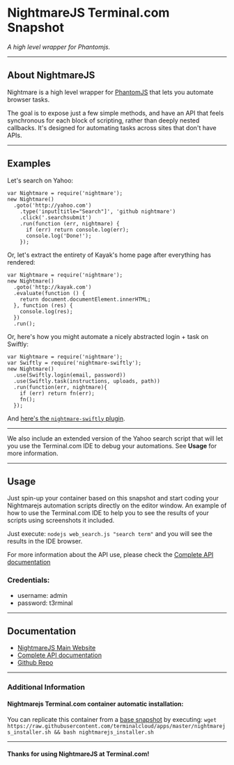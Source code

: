 # **NightmareJS** Terminal.com Snapshot
*A high level wrapper for Phantomjs.*

---

## About NightmareJS
Nightmare is a high level wrapper for [PhantomJS](http://phantomjs.org/) that lets you automate browser tasks.

The goal is to expose just a few simple methods, and have an API that feels synchronous for each block of scripting, rather than deeply nested callbacks. It's designed for automating tasks across sites that don't have APIs.

---

## Examples

Let's search on Yahoo:

```
var Nightmare = require('nightmare');
new Nightmare()
  .goto('http://yahoo.com')
    .type('input[title="Search"]', 'github nightmare')
    .click('.searchsubmit')
    .run(function (err, nightmare) {
      if (err) return console.log(err);
      console.log('Done!');
    });
```

Or, let's extract the entirety of Kayak's home page after everything has rendered:

```
var Nightmare = require('nightmare');
new Nightmare()
  .goto('http://kayak.com')
  .evaluate(function () {
    return document.documentElement.innerHTML;
  }, function (res) {
    console.log(res);
  })
  .run();
```

Or, here's how you might automate a nicely abstracted login + task on Swiftly:

```
var Nightmare = require('nightmare');
var Swiftly = require('nightmare-swiftly');
new Nightmare()
  .use(Swiftly.login(email, password))
  .use(Swiftly.task(instructions, uploads, path))
  .run(function(err, nightmare){
    if (err) return fn(err);
    fn();
  });
```

And [here's the `nightmare-swiftly` plugin](https://github.com/segmentio/nightmare-swiftly).


---

We also include an extended version of the Yahoo search script that will let you use the Terminal.com IDE to debug your automations.
See **Usage** for more information.

---

## Usage

Just spin-up your container based on this snapshot and start coding your Nightmarejs automation scripts directly on the editor window.
An example of how to use the Terminal.com IDE to help you to see the results of your scripts using screenshots it included.

Just execute: `nodejs web_search.js "search term"` and you will see the results in the IDE browser.

For more information about the API use, please check the [Complete API documentation](https://github.com/segmentio/nightmare#api)

### Credentials:

- username: admin
- password: t3rminal

---

## Documentation
- [NightmareJS Main Website](http://www.nightmarejs.org/)
- [Complete API documentation](https://github.com/segmentio/nightmare#api)
- [Github Repo](https://github.com/segmentio/nightmare)

---

### Additional Information

#### Nightmarejs Terminal.com container automatic installation:
You can replicate this container from a [base snapshot](https://www.terminal.com/tiny/FzpHiTXG1K) by executing:
`wget https://raw.githubusercontent.com/terminalcloud/apps/master/nightmarejs_installer.sh && bash nightmarejs_installer.sh`

---

#### Thanks for using NightmareJS at Terminal.com!